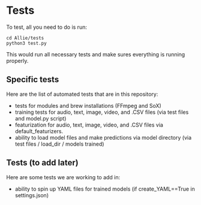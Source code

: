 # Tests

To test, all you need to do is run:

```
cd Allie/tests
python3 test.py
```

This would run all necessary tests and make sures everything is running properly.

## Specific tests

Here are the list of automated tests that are in this repository:
- tests for modules and brew installations (FFmpeg and SoX)
- training tests for audio, text, image, video, and .CSV files (via test files and model.py script)
- featurization for audio, text, image, video, and .CSV files via default_featurizers.
- ability to load model files and make predictions via model directory (via test files / load_dir / models trained) 

## Tests (to add later)

Here are some tests we are working to add in:
- ability to spin up YAML files for trained models (if create_YAML==True in settings.json) 
